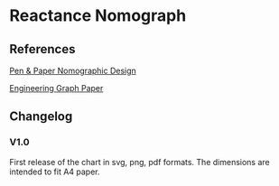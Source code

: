 # Reactance Nomograph




## References

[Pen & Paper Nomographic Design](https://www.penpapernomographic.com/)

[Engineering Graph Paper](https://jmw.name/projects/graph-paper/)

## Changelog

### V1.0

First release of the chart in svg, png, pdf formats.
The dimensions are intended to fit A4 paper.